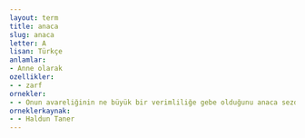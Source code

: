```yaml
---
layout: term
title: anaca
slug: anaca
letter: A
lisan: Türkçe
anlamlar:
- Anne olarak
ozellikler:
- - zarf
ornekler:
- - Onun avareliğinin ne büyük bir verimliliğe gebe olduğunu anaca sezdiğinden Sait'i hep korumuştu.
orneklerkaynak:
- - Haldun Taner
---
```

